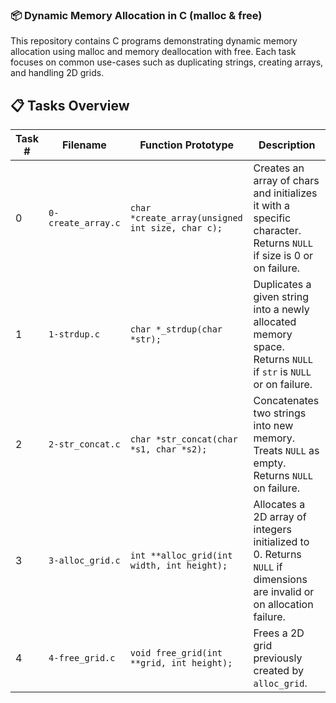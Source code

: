 ### 📦 Dynamic Memory Allocation in C (malloc & free)

This repository contains C programs demonstrating dynamic memory allocation using malloc and memory deallocation with free. Each task focuses on common use-cases such as duplicating strings, creating arrays, and handling 2D grids.

## 📋 Tasks Overview

| Task # | Filename           | Function Prototype                               | Description                                                                                                           |
| ------ | ------------------ | ------------------------------------------------ | --------------------------------------------------------------------------------------------------------------------- |
| 0      | `0-create_array.c` | `char *create_array(unsigned int size, char c);` | Creates an array of chars and initializes it with a specific character. Returns `NULL` if size is 0 or on failure.    |
| 1      | `1-strdup.c`       | `char *_strdup(char *str);`                      | Duplicates a given string into a newly allocated memory space. Returns `NULL` if `str` is `NULL` or on failure.       |
| 2      | `2-str_concat.c`   | `char *str_concat(char *s1, char *s2);`          | Concatenates two strings into new memory. Treats `NULL` as empty. Returns `NULL` on failure.                          |
| 3      | `3-alloc_grid.c`   | `int **alloc_grid(int width, int height);`       | Allocates a 2D array of integers initialized to 0. Returns `NULL` if dimensions are invalid or on allocation failure. |
| 4      | `4-free_grid.c`    | `void free_grid(int **grid, int height);`        | Frees a 2D grid previously created by `alloc_grid`.                                                                   |
